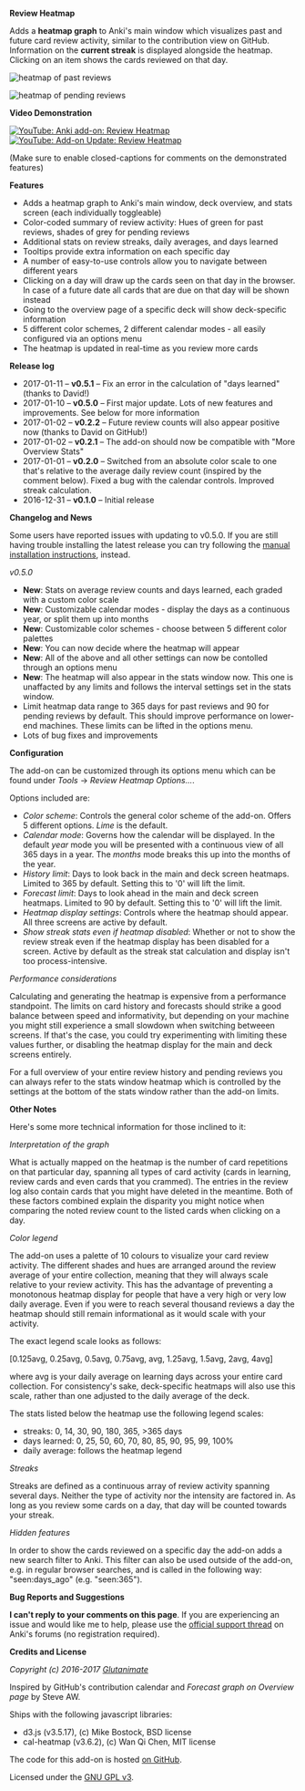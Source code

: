 **Review Heatmap**

Adds a **heatmap graph** to Anki's main window which visualizes past and future card review activity, similar to the contribution view on GitHub. Information on the **current streak** is displayed alongside the heatmap. Clicking on an item shows the cards reviewed on that day.

![heatmap of past reviews](https://github.com/Glutanimate/review-heatmap/blob/master/screenshots/review-heatmap-1.png)

![heatmap of pending reviews](https://github.com/Glutanimate/review-heatmap/blob/master/screenshots/review-heatmap-2.png)

**Video Demonstration**

[![YouTube: Anki add-on: Review Heatmap](https://i.ytimg.com/vi/3Hk5TYdvKnM/mqdefault.jpg)](https://youtu.be/3Hk5TYdvKnM)  [![YouTube: Add-on Update: Review Heatmap](https://i.ytimg.com/vi/2u8p0N47eUg/mqdefault.jpg)](https://youtu.be/2u8p0N47eUg)

(Make sure to enable closed-captions for comments on the demonstrated features)

**Features**

- Adds a heatmap graph to Anki's main window, deck overview, and stats screen (each individually toggleable)
- Color-coded summary of review activity: Hues of green for past reviews, shades of grey for pending reviews
- Additional stats on review streaks, daily averages, and days learned
- Tooltips provide extra information on each specific day
- A number of easy-to-use controls allow you to navigate between different years
- Clicking on a day will draw up the cards seen on that day in the browser. In case of a future date all cards that are due on that day will be shown instead
- Going to the overview page of a specific deck will show deck-specific information
- 5 different color schemes, 2 different calendar modes - all easily configured via an options menu
- The heatmap is updated in real-time as you review more cards

**Release log**

- 2017-01-11 – **v0.5.1** – Fix an error in the calculation of "days learned" (thanks to David!)
- 2017-01-10 – **v0.5.0** – First major update. Lots of new features and improvements. See below for more information
- 2017-01-02 – **v0.2.2** – Future review counts will also appear positive now (thanks to David on GitHub!)
- 2017-01-02 – **v0.2.1** – The add-on should now be compatible with "More Overview Stats"
- 2017-01-01 – **v0.2.0** – Switched from an absolute color scale to one that's relative to the average daily review count (inspired by the comment below). Fixed a bug with the calendar controls. Improved streak calculation.
- 2016-12-31 – **v0.1.0** – Initial release

**Changelog and News**

Some users have reported issues with updating to v0.5.0. If you are still having trouble installing the latest release you can try following the [manual installation instructions](https://github.com/Glutanimate/review-heatmap#screenshots), instead.

*v0.5.0*

- **New**: Stats on average review counts and days learned, each graded with a custom color scale
- **New**: Customizable calendar modes - display the days as a continuous year, or split them up into months
- **New**: Customizable color schemes - choose between 5 different color palettes
- **New**: You can now decide where the heatmap will appear
- **New**: All of the above and all other settings can now be contolled through an options menu
- **New**: The heatmap will also appear in the stats window now. This one is unaffacted by any limits and follows the interval settings set in the stats window.
- Limit heatmap data range to 365 days for past reviews and 90 for pending reviews by default. This should improve performance on lower-end machines. These limits can be lifted in the options menu.
- Lots of bug fixes and improvements

**Configuration**

The add-on can be customized through its options menu which can be found under *Tools* → *Review Heatmap Options...*.

Options included are:

- *Color scheme*: Controls the general color scheme of the add-on. Offers 5 different options. *Lime* is the default.
- *Calendar mode*: Governs how the calendar will be displayed. In the default *year* mode you will be presented with a continuous view of all 365 days in a year. The *months* mode breaks this up into the months of the year.
- *History limit*: Days to look back in the main and deck screen heatmaps. Limited to 365 by default. Setting this to '0' will lift the limit.
- *Forecast limit*: Days to look ahead in the main and deck screen heatmaps. Limited to 90 by default. Setting this to '0' will lift the limit.
- *Heatmap display settings*: Controls where the heatmap should appear. All three screens are active by default.
- *Show streak stats even if heatmap disabled*: Whether or not to show the review streak even if the heatmap display has been disabled for a screen. Active by default as the streak stat calculation and display isn't too process-intensive.

*Performance considerations*

Calculating and generating the heatmap is expensive from a performance standpoint. The limits on card history and forecasts should strike a good balance between speed and informativity, but depending on your machine you might still experience a small slowdown when switching betweeen screens. If that's the case, you could try experimenting with limiting these values further, or disabling the heatmap display for the main and deck screens entirely.

For a full overview of your entire review history and pending reviews you can always refer to the stats window heatmap which is controlled by the settings at the bottom of the stats window rather than the add-on limits.

**Other Notes**

Here's some more technical information for those inclined to it:

*Interpretation of the graph*

What is actually mapped on the heatmap is the number of card repetitions on that particular day, spanning all types of card activity (cards in learning, review cards and even cards that you crammed). The entries in the review log also contain cards that you might have deleted in the meantime. Both of these factors combined explain the disparity you might notice when comparing the noted review count to the listed cards when clicking on a day.

*Color legend*

The add-on uses a palette of 10 colours to visualize your card review activity. The different shades and hues are arranged around the review average of your entire collection, meaning that they will always scale relative to your review activity. This has the advantage of preventing a monotonous heatmap display for people that have a very high or very low daily average. Even if you were to reach several thousand reviews a day the heatmap should still remain informational as it would scale with your activity.

The exact legend scale looks as follows:

[0.125avg, 0.25avg, 0.5avg, 0.75avg, avg, 1.25avg, 1.5avg, 2avg, 4avg]

where avg is your daily average on learning days across your entire card collection. For consistency's sake, deck-specific heatmaps will also use this scale, rather than one adjusted to the daily average of the deck.

The stats listed below the heatmap use the following legend scales:

- streaks: 0, 14, 30, 90, 180, 365, >365 days
- days learned: 0, 25, 50, 60, 70, 80, 85, 90, 95, 99, 100%
- daily average: follows the heatmap legend

*Streaks*

Streaks are defined as a continuous array of review activity spanning several days. Neither the type of activity nor the intensity are factored in. As long as you review some cards on a day, that day will be counted towards your streak.

*Hidden features*

In order to show the cards reviewed on a specific day the add-on adds a new search filter to Anki. This filter can also be used outside of the add-on, e.g. in regular browser searches, and is called in the following way: "seen:days_ago" (e.g. "seen:365").

**Bug Reports and Suggestions**

**I can't reply to your comments on this page**. If you are experiencing an issue and would like me to help, please use the [official support thread](https://anki.tenderapp.com/discussions/add-ons/8707-review-heatmap-official-thread) on Anki's forums (no registration required).

**Credits and License**

*Copyright (c) 2016-2017 [Glutanimate](https://github.com/Glutanimate)*

Inspired by GitHub's contribution calendar and *Forecast graph on Overview page* by Steve AW.

Ships with the following javascript libraries:

- d3.js (v3.5.17), (c) Mike Bostock, BSD license
- cal-heatmap (v3.6.2), (c) Wan Qi Chen, MIT license

The code for this add-on is hosted [on GitHub](https://github.com/Glutanimate/review-heatmap).

Licensed under the [GNU GPL v3](http://www.gnu.de/documents/gpl-3.0.en.html). 
